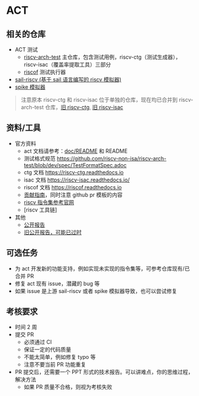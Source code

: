 # ACT

## 相关的仓库

- ACT 测试
  - [riscv-arch-test](https://github.com/riscv-non-isa/riscv-arch-test) 主仓库，包含测试用例，riscv-ctg（测试生成器），riscv-isac（覆盖率提取工具）三部分
  - [riscof](https://github.com/riscv-software-src/riscof) 测试执行器
- [sail-riscv (基于 sail 语言编写的 riscv 模拟器)](https://github.com/riscv/sail-riscv)
- [spike 模拟器](https://github.com/riscv-software-src/riscv-isa-sim)

> 注意原本 riscv-ctg 和 riscv-isac 位于单独的仓库，现在均已合并到 riscv-arch-test 仓库，[旧 riscv-ctg](https://github.com/riscv-software-src/riscv-ctg), [旧 riscv-isac](https://github.com/riscv-software-src/riscv-isac)

## 资料/工具

- 官方资料
  - act 文档请参考：[doc/README](https://github.com/riscv-non-isa/riscv-arch-test/blob/dev/doc/README.adoc) 和 README
  - 测试格式规范 <https://github.com/riscv-non-isa/riscv-arch-test/blob/dev/spec/TestFormatSpec.adoc>
  - ctg 文档 <https://riscv-ctg.readthedocs.io>
  - isac 文档 <https://riscv-isac.readthedocs.io/>
  - riscof 文档 <https://riscof.readthedocs.io>
  - [贡献指南](https://github.com/riscv-non-isa/riscv-arch-test/blob/dev/CONTRIBUTION.md)，同时注意 github pr 模板的内容
  - [riscv 指令集参考官网](https://riscv.org/technical/specifications/)
  - [riscv 工具链]
- 其他
  - [公开报告](https://space.bilibili.com/296494084/search/video?keyword=act)
  - [旧公开报告，可能已过时](https://www.bilibili.com/video/BV12Z4y1c74c?spm_id_from=333.788.videopod.episodes&vd_source=ca52b9789e5bf99cb693669e740b5c5d&p=14)

## 可选任务

- 为 act 开发新的功能支持，例如实现未实现的指令集等，可参考仓库现有/已合并 PR
- 修复 act 现有 issue，潜藏的 bug 等
- 如果 issue 是上游 sail-riscv 或者 spike 模拟器导致，也可以尝试修复

## 考核要求

- 时间 2 周
- 提交 PR
  - 必须通过 CI
  - 保证一定的代码质量
  - 不能太简单，例如修复 typo 等
  - 注意不要当前 PR 功能重复
- PR 提交后，还需要一个 PPT 形式的技术报告。可以讲难点，你的思维过程，解决方法
  - 如果 PR 质量不合格，则视为考核失败
